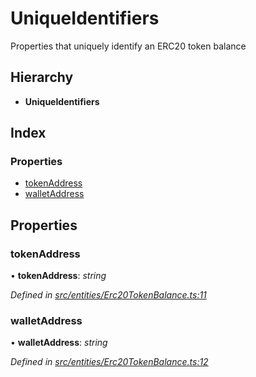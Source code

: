 # UniqueIdentifiers

Properties that uniquely identify an ERC20 token balance

## Hierarchy

* **UniqueIdentifiers**

## Index

### Properties

* [tokenAddress](_entities_erc20tokenbalance_.uniqueidentifiers.md#tokenaddress)
* [walletAddress](_entities_erc20tokenbalance_.uniqueidentifiers.md#walletaddress)

## Properties

### tokenAddress

• **tokenAddress**: _string_

_Defined in_ [_src/entities/Erc20TokenBalance.ts:11_](https://github.com/PolymathNetwork/polymath-sdk/blob/e8bbc1e/src/entities/Erc20TokenBalance.ts#L11)

### walletAddress

• **walletAddress**: _string_

_Defined in_ [_src/entities/Erc20TokenBalance.ts:12_](https://github.com/PolymathNetwork/polymath-sdk/blob/e8bbc1e/src/entities/Erc20TokenBalance.ts#L12)

